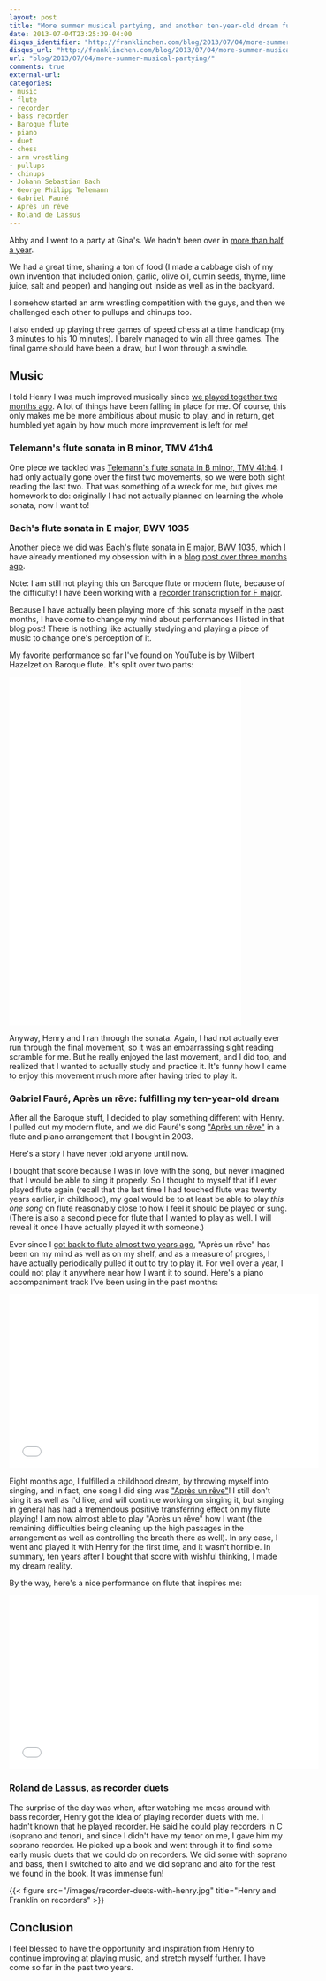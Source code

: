```yaml
---
layout: post
title: "More summer musical partying, and another ten-year-old dream fulfilled!"
date: 2013-07-04T23:25:39-04:00
disqus_identifier: "http://franklinchen.com/blog/2013/07/04/more-summer-musical-partying/"
disqus_url: "http://franklinchen.com/blog/2013/07/04/more-summer-musical-partying/"
url: "blog/2013/07/04/more-summer-musical-partying/"
comments: true
external-url: 
categories:
- music
- flute
- recorder
- bass recorder
- Baroque flute
- piano
- duet
- chess
- arm wrestling
- pullups
- chinups
- Johann Sebastian Bach
- George Philipp Telemann
- Gabriel Fauré
- Après un rêve
- Roland de Lassus
---
```

Abby and I went to a party at Gina's. We hadn't been over in [more than half a year](/blog/2012/12/22/playing-tango-on-melodica-and-singing-christmas-carols/).

We had a great time, sharing a ton of food (I made a cabbage dish of my own invention that included onion, garlic, olive oil, cumin seeds, thyme, lime juice, salt and pepper) and hanging out inside as well as in the backyard.

I somehow started an arm wrestling competition with the guys, and then we challenged each other to pullups and chinups too.

I also ended up playing three games of speed chess at a time handicap (my 3 minutes to his 10 minutes). I barely managed to win all three games. The final game should have been a draw, but I won through a swindle.

## Music

I told Henry I was much improved musically since [we played together two months ago](/blog/2013/05/03/playing-violin-music-on-flute/). A lot of things have been falling in place for me. Of course, this only makes me be more ambitious about music to play, and in return, get humbled yet again by how much more improvement is left for me!

### Telemann's flute sonata in B minor, TMV 41:h4

One piece we tackled was [Telemann's flute sonata in B minor, TMV 41:h4](http://imslp.org/wiki/Flute_Sonata,_TWV_41:h4_%28Telemann,_Georg_Philipp%29). I had only actually gone over the first two movements, so we were both sight reading the last two. That was something of a wreck for me, but gives me homework to do: originally I had not actually planned on learning the whole sonata, now I want to!

### Bach's flute sonata in E major, BWV 1035

Another piece we did was [Bach's flute sonata in E major, BWV 1035](http://en.wikipedia.org/wiki/Sonata_in_E_major_for_flute_or_recorder_and_basso_continuo), which I have already mentioned my obsession with in a [blog post over three months ago](/blog/2013/03/21/my-second-year-of-celebrating-johann-sebastian-bachs-birthday/).

Note: I am still not playing this on Baroque flute or modern flute, because of the difficulty! I have been working with a [recorder transcription for F major](http://www.universaledition.com/Sonata-F-major-BWV-1035-for-treble-recorder-basso-continuo-Johann-Sebastian-Bach/composers-and-works/composer/32/work/4801).

Because I have actually been playing more of this sonata myself in the past months, I have come to change my mind about performances I listed in that blog post! There is nothing like actually studying and playing a piece of music to change one's perception of it.

My favorite performance so far I've found on YouTube is by Wilbert Hazelzet on Baroque flute. It's split over two parts:

<iframe width="420" height="315" src="//www.youtube.com/embed/ZGtjxNeBTAs" frameborder="0" allowfullscreen></iframe>

<iframe width="420" height="315" src="//www.youtube.com/embed/Oetbg7eRa60" frameborder="0" allowfullscreen></iframe>

Anyway, Henry and I ran through the sonata. Again, I had not actually ever run through the final movement, so it was an embarrassing sight reading scramble for me. But he really enjoyed the last movement, and I did too, and realized that I wanted to actually study and practice it. It's funny how I came to enjoy this movement much more after having tried to play it.

### Gabriel Fauré, Après un rêve: fulfilling my ten-year-old dream

After all the Baroque stuff, I decided to play something different with Henry. I pulled out my modern flute, and we did Fauré's song ["Après un rêve"](http://en.wikipedia.org/wiki/Trois_m%C3%A9lodies,_Op.7_%28Faur%C3%A9%29) in a flute and piano arrangement that I bought in 2003.

Here's a story I have never told anyone until now.

I bought that score because I was in love with the song, but never imagined that I would be able to sing it properly. So I thought to myself that if I ever played flute again (recall that the last time I had touched flute was twenty years earlier, in childhood), my goal would be to at least be able to play *this one song* on flute reasonably close to how I feel it should be played or sung. (There is also a second piece for flute that I wanted to play as well. I will reveal it once I have actually played it with someone.)

Ever since I [got back to flute almost two years ago](/blog/2011/11/09/taking-up-flute-again-after-decades/), "Après un rêve" has been on my mind as well as on my shelf, and as a measure of progres, I have actually periodically pulled it out to try to play it. For well over a year, I could not play it anywhere near how I want it to sound. Here's a piano accompaniment track I've been using in the past months:

<iframe width="560" height="315" src="//www.youtube.com/embed/EAAe0GDO928" frameborder="0" allowfullscreen></iframe>

Eight months ago, I fulfilled a childhood dream, by throwing myself into singing, and in fact, one song I did sing was ["Après un rêve"](/blog/2012/11/17/a-childhood-dream-come-true-i-am-now-finally-singing-for-real/)! I still don't sing it as well as I'd like, and will continue working on singing it, but singing in general has had a tremendous positive transferring effect on my flute playing! I am now almost able to play "Après un rêve" how I want (the remaining difficulties being cleaning up the high passages in the arrangement as well as controlling the breath there as well). In any case, I went and played it with Henry for the first time, and it wasn't horrible. In summary, ten years after I bought that score with wishful thinking, I made my dream reality.

By the way, here's a nice performance on flute that inspires me:

<iframe width="560" height="315" src="//www.youtube.com/embed/95f57lYWgks" frameborder="0" allowfullscreen></iframe>

### [Roland de Lassus](http://en.wikipedia.org/wiki/Orlande_de_Lassus), as recorder duets

The surprise of the day was when, after watching me mess around with bass recorder, Henry got the idea of playing recorder duets with me. I hadn't known that he played recorder. He said he could play recorders in C (soprano and tenor), and since I didn't have my tenor on me, I gave him my soprano recorder. He picked up a book and went through it to find some early music duets that we could do on recorders. We did some with soprano and bass, then I switched to alto and we did soprano and alto for the rest we found in the book. It was immense fun!

{{< figure src="/images/recorder-duets-with-henry.jpg" title="Henry and Franklin on recorders" >}}

## Conclusion

I feel blessed to have the opportunity and inspiration from Henry to continue improving at playing music, and stretch myself further. I have come so far in the past two years.
